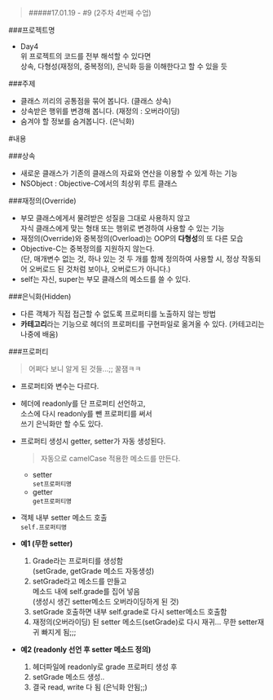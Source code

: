 > #####17.01.19 -  #9 (2주차 4번째 수업)

###프로젝트명
- Day4  
  위 프로젝트의 코드를 전부 해석할 수 있다면  
  상속, 다형성(재정의, 중복정의), 은닉화 등을 이해한다고 할 수 있을 듯


###주제  
- 클래스 끼리의 공통점을 묶어 봅니다. (클래스 상속)  
- 상속받은 행위를 변경해 봅니다. (재정의 : 오버라이딩)  
- 숨겨야 할 정보를 숨겨봅니다. (은닉화)  

#내용

###상속  
- 새로운 클래스가 기존의 클래스의 자료와 연산을 이용할 수 있게 하는 기능  
- NSObject : Objective-C에서의 최상위 루트 클래스

  
###재정의(Override)  
- 부모 클래스에게서 물려받은 성질을 그대로 사용하지 않고   
  자식 클래스에게 맞는 형태 또는 행위로 변경하여 사용할 수 있는 기능      
- 재정의(Override)와 중복정의(Overload)는 OOP의 **다형성**의 또 다른 모습
- Objective-C는 중복정의를 지원하지 않는다.  
  (단, 매개변수 없는 것, 하나 있는 것 두 개를 함께 정의하여 사용할 시, 정상 작동되어 오버로드 된 것처럼 보이나, 오버로드가 아니다.)
- self는 자신, super는 부모 클래스의 메소드를 쓸 수 있다.


###은닉화(Hidden)  
- 다른 객체가 직접 접근할 수 없도록 프로퍼티를 노출하지 않는 방법  
- **카테고리**라는 기능으로 헤더의 프로퍼티를 구현파일로 옮겨올 수 있다. (카테고리는 나중에 배움)


###프로퍼티  
> 어쩌다 보니 알게 된 것들...;; 꿀잼ㅋㅋ  

- 프로퍼티와 변수는 다르다. 
- 헤더에 readonly를 단 프로퍼티 선언하고,  
  소스에 다시 readonly를 뺀 프로퍼티를 써서  
  쓰기 은닉화만 할 수도 있다.  
- 프로퍼티 생성시 getter, setter가 자동 생성된다.  
    > 자동으로 camelCase 적용한 메소드를 만든다.  
   
   - setter  
     ``set프로퍼티명``
   - getter  
     ``get프로퍼티명``  

- 객체 내부 setter 메소드 호출  
     ``self.프로퍼티명 ``  
- **예1 (무한 setter)**  
	1. Grade라는 프로퍼티를 생성함  
	   (setGrade, getGrade 메소드 자동생성)  
	2. setGrade라고 메소드를 만들고  
	   메소드 내에 self.grade를 집어 넣음  
      (생성시 생긴 setter메소드 오버라이딩하게 된 것)  
	3. setGrade 호출하면 내부 self.grade로 다시 setter메소드 호출함  
   4. 재정의(오버라이딩) 된 setter 메소드(setGrade)로 다시 재귀... 무한 setter재귀 빠지게 됨;;;  

- **예2 (readonly 선언 후 setter 메소드 정의)**  
   1. 헤더파일에 readonly로 grade 프로퍼티 생성 후  
   2. setGrade 메소드 생성..  
   3. 결국 read, write 다 됨 (은닉화 안됨;;)  

